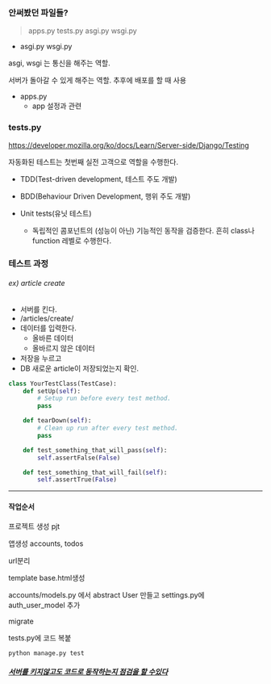 ### 안써봤던 파일들?

> apps.py tests.py asgi.py wsgi.py



* asgi.py	wsgi.py

asgi, wsgi 는 통신을 해주는 역할.

서버가 돌아갈 수 있게 해주는 역할. 추후에 배포를 할 때 사용



* apps.py
  * app 설정과 관련



### tests.py

https://developer.mozilla.org/ko/docs/Learn/Server-side/Django/Testing



자동화된 테스트는 첫번째 실전 고객으로 역할을 수행한다.



* TDD(Test-driven development, 테스트 주도 개발)
* BDD(Behaviour Driven Development, 행위 주도 개발)





* Unit tests(유닛 테스트)
  * 독립적인 콤포넌트의 (성능이 아닌) 기능적인 동작을 검증한다. 흔히 class나 function 레벨로 수행한다.



### 테스트 과정

###### ex) article create

* 서버를 킨다.
* /articles/create/
* 데이터를 입력한다.
  * 올바른 데이터
  * 올바르지 않은 데이터
* 저장을 누르고
* DB 새로운 article이 저장되었는지 확인.



```python
class YourTestClass(TestCase):
    def setUp(self):
        # Setup run before every test method.
        pass

    def tearDown(self):
        # Clean up run after every test method.
        pass

    def test_something_that_will_pass(self):
        self.assertFalse(False)

    def test_something_that_will_fail(self):
        self.assertTrue(False)
```



___

#### 작업순서

프로젝트 생성 pjt

앱생성 accounts, todos

url분리

template base.html생성

accounts/models.py 에서 abstract User 만들고 settings.py에 auth_user_model 추가

migrate

tests.py에 코드 복붙

`python manage.py test`



#### *<u>**서버를 키지않고도 코드로 동작하는지 점검을 할 수있다**</u>*